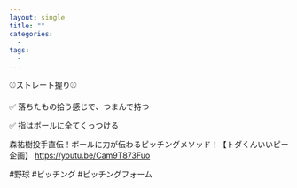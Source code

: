 ```yaml
---
layout: single
title: ""
categories:
  - 
tags:
  - 
---
```


⚾️ストレート握り⚾️

✅ 落ちたもの拾う感じで、つまんで持つ

✅ 指はボールに全てくっつける

森祐樹投手直伝！ボールに力が伝わるピッチングメソッド！【トダくんいいピー企画】
https://youtu.be/Cam9T873Fuo

#野球
#ピッチング
#ピッチングフォーム